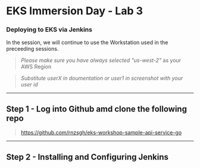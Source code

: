 
# EKS Immersion Day - Lab 3
### Deploying to EKS via Jenkins

In the session, we will continue to use the Workstation used in the preceeding sessions.

> *Please make sure you have always selected "us-west-2"* as your AWS Region

> *Substitute userX in doumentation or user1 in screenshot with your user id*


----
Step 1 - Log into Github amd clone the following repo
----

> https://github.com/rnzsgh/eks-workshop-sample-api-service-go

     
     
----
Step 2 - Installing and Configuring Jenkins
----





<br/><br/><br/>
